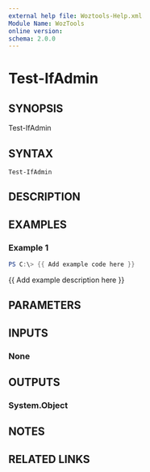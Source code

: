```yaml
---
external help file: Woztools-Help.xml
Module Name: WozTools
online version:
schema: 2.0.0
---
```


# Test-IfAdmin

## SYNOPSIS
Test-IfAdmin

## SYNTAX

```
Test-IfAdmin
```

## DESCRIPTION

## EXAMPLES

### Example 1
```powershell
PS C:\> {{ Add example code here }}
```

{{ Add example description here }}

## PARAMETERS

## INPUTS

### None
## OUTPUTS

### System.Object
## NOTES

## RELATED LINKS
